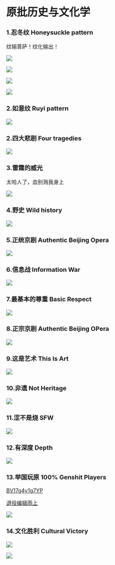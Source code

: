 # 原批历史与文化学


### 1.忍冬纹  Honeysuckle pattern

纹输菩萨！纹化输出！

![](https://github.com/DreamingCats/GenshitJokes/raw/main/原批历史与文化学/忍冬纹1.jpg)

![](https://github.com/DreamingCats/GenshitJokes/raw/main/原批历史与文化学/忍冬纹2.jpg)

![](https://github.com/DreamingCats/GenshitJokes/raw/main/原批历史与文化学/忍冬纹3.jpg)

![](https://github.com/DreamingCats/GenshitJokes/raw/main/原批历史与文化学/忍冬纹与生理结构.png)

### 2.如意纹   Ruyi pattern

![](https://github.com/DreamingCats/GenshitJokes/raw/main/原批历史与文化学/如意纹.jpg)

### 2.四大悲剧  Four tragedies

![](https://github.com/DreamingCats/GenshitJokes/raw/main/原批历史与文化学/四大悲剧.jpg)

### 3.雷霆的威光  

太哈人了，血别溅我身上

![](https://github.com/DreamingCats/GenshitJokes/raw/main/原批历史与文化学/雷霆的威光.jpg)

### 4.野史   Wild history

![](https://github.com/DreamingCats/GenshitJokes/raw/main/原批历史与文化学/野史.jpg)

### 5.正统京剧   Authentic Beijing Opera

![](https://github.com/DreamingCats/GenshitJokes/raw/main/原批历史与文化学/正统京剧.jpg)

### 6.信息战 Information War

![](https://github.com/DreamingCats/GenshitJokes/raw/main/原批历史与文化学/信息战.jpg)

### 7.最基本的尊重 Basic Respect

![](https://github.com/DreamingCats/GenshitJokes/raw/main/原批历史与文化学/最基本的尊重.jpg)

### 8.正宗京剧 Authentic Beijing OPera

![](https://github.com/DreamingCats/GenshitJokes/raw/main/原批历史与文化学/正宗京剧.jpg)

### 9.这是艺术   This Is Art


![](https://github.com/DreamingCats/GenshitJokes/raw/main/原批历史与文化学/这是艺术.jpg)

### 10.非遗   Not Heritage

![](https://github.com/DreamingCats/GenshitJokes/raw/main/原批历史与文化学/非遗.jpg)

### 11.涩不是烧   SFW

![](https://github.com/DreamingCats/GenshitJokes/raw/main/原批历史与文化学/涩不是烧.jpg)

### 12.有深度   Depth

![](https://github.com/DreamingCats/GenshitJokes/raw/main/原批历史与文化学/有深度.jpg)

### 13.举国玩原   100% Genshit Players

<a href="https://www.bilibili.com/video/BV17g4y1g7YP" target="_blank">BV17g4y1g7YP</a>

<a href="https://space.bilibili.com/1105429038" target="_blank">退役编辑雨上</a>

![](https://github.com/DreamingCats/GenshitJokes/raw/main/原批历史与文化学/举国玩原.jpg)

### 14.文化胜利   Cultural Victory

![](https://github.com/DreamingCats/GenshitJokes/raw/main/原批历史与文化学/文化胜利1.jpg)

![](https://github.com/DreamingCats/GenshitJokes/raw/main/原批历史与文化学/文化胜利2.jpg)